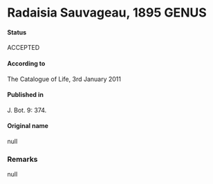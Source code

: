 Radaisia Sauvageau, 1895 GENUS
=======

#### Status
ACCEPTED

#### According to
The Catalogue of Life, 3rd January 2011

#### Published in
J. Bot. 9: 374.

#### Original name
null

### Remarks
null